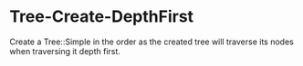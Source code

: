 # Tree-Create-DepthFirst
Create a Tree::Simple in the order as the created tree will traverse its nodes when traversing it depth first.
